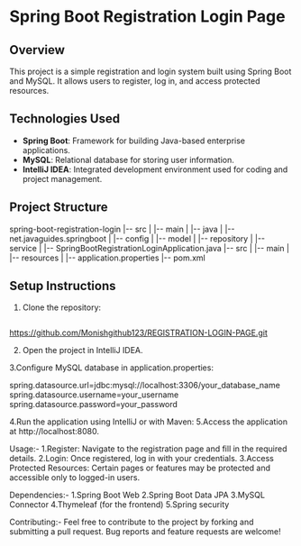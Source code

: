 # Spring Boot Registration Login Page

## Overview

This project is a simple registration and login system built using Spring Boot and MySQL. It allows users to register, log in, and access protected resources.

## Technologies Used

- **Spring Boot**: Framework for building Java-based enterprise applications.
- **MySQL**: Relational database for storing user information.
- **IntelliJ IDEA**: Integrated development environment used for coding and project management.

## Project Structure

spring-boot-registration-login
|-- src
| |-- main
| |-- java
| |-- net.javaguides.springboot
| |-- config
| |-- model
| |-- repository
| |-- service
| |-- SpringBootRegistrationLoginApplication.java
|-- src
| |-- main
| |-- resources
| |-- application.properties
|-- pom.xml


## Setup Instructions

1. Clone the repository:

   ```bash
https://github.com/Monishgithub123/REGISTRATION-LOGIN-PAGE.git
  
  2. Open the project in IntelliJ IDEA.

3.Configure MySQL database in application.properties:

spring.datasource.url=jdbc:mysql://localhost:3306/your_database_name
spring.datasource.username=your_username
spring.datasource.password=your_password


4.Run the application using IntelliJ or with Maven:
5.Access the application at http://localhost:8080.


Usage:-
1.Register: Navigate to the registration page and fill in the required details.
2.Login: Once registered, log in with your credentials.
3.Access Protected Resources: Certain pages or features may be protected and accessible only to logged-in users.

Dependencies:-
1.Spring Boot Web
2.Spring Boot Data JPA
3.MySQL Connector
4.Thymeleaf (for the frontend)
5.Spring security





Contributing:-
Feel free to contribute to the project by forking and submitting a pull request. Bug reports and feature requests are welcome!

